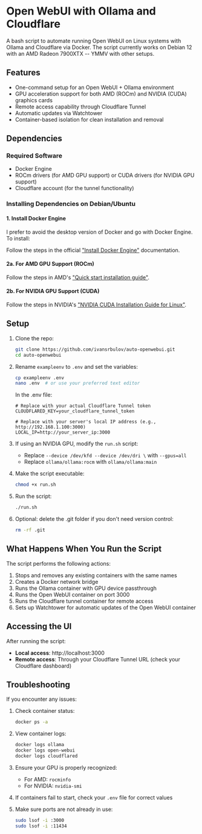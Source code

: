 # Open WebUI with Ollama and Cloudflare

A bash script to automate running Open WebUI on Linux systems with Ollama and Cloudflare via Docker. The script currently works on Debian 12 with an AMD Radeon 7900XTX -- YMMV with other setups.

## Features

- One-command setup for an Open WebUI + Ollama environment
- GPU acceleration support for both AMD (ROCm) and NVIDIA (CUDA) graphics cards
- Remote access capability through Cloudflare Tunnel
- Automatic updates via Watchtower
- Container-based isolation for clean installation and removal

## Dependencies

### Required Software
- Docker Engine
- ROCm drivers (for AMD GPU support) or CUDA drivers (for NVIDIA GPU support)
- Cloudflare account (for the tunnel functionality)

### Installing Dependencies on Debian/Ubuntu

#### 1. Install Docker Engine
I prefer to avoid the desktop version of Docker and go with Docker Engine. To install:

Follow the steps in the official ["Install Docker Engine"](https://docs.docker.com/engine/install/) documentation.

#### 2a. For AMD GPU Support (ROCm)
Follow the steps in AMD's ["Quick start installation guide"](https://rocm.docs.amd.com/projects/install-on-linux/en/latest/install/quick-start.html).

#### 2b. For NVIDIA GPU Support (CUDA)
Follow the steps in NVIDIA's ["NVIDIA CUDA Installation Guide for Linux"](https://docs.nvidia.com/cuda/cuda-installation-guide-linux/).

## Setup

1. Clone the repo:
   ```bash
   git clone https://github.com/ivansrbulov/auto-openwebui.git
   cd auto-openwebui
   ```

2. Rename `exampleenv` to `.env` and set the variables:
   ```bash
   cp exampleenv .env
   nano .env  # or use your preferred text editor
   ```
   
   In the .env file:
   ```
   # Replace with your actual Cloudflare Tunnel token
   CLOUDFLARED_KEY=your_cloudflare_tunnel_token
   
   # Replace with your server's local IP address (e.g., http://192.168.1.100:3000)
   LOCAL_IP=http://your_server_ip:3000
   ```

3. If using an NVIDIA GPU, modify the `run.sh` script:
   - Replace `--device /dev/kfd --device /dev/dri \` with `--gpus=all`
   - Replace `ollama/ollama:rocm` with `ollama/ollama:main`

4. Make the script executable:
   ```bash
   chmod +x run.sh
   ```

5. Run the script:
   ```bash
   ./run.sh
   ```

6. Optional: delete the .git folder if you don't need version control:
   ```bash
   rm -rf .git
   ```

## What Happens When You Run the Script

The script performs the following actions:
1. Stops and removes any existing containers with the same names
2. Creates a Docker network bridge
3. Runs the Ollama container with GPU device passthrough
4. Runs the Open WebUI container on port 3000
5. Runs the Cloudflare tunnel container for remote access
6. Sets up Watchtower for automatic updates of the Open WebUI container

## Accessing the UI

After running the script:
- **Local access**: http://localhost:3000
- **Remote access**: Through your Cloudflare Tunnel URL (check your Cloudflare dashboard)

## Troubleshooting

If you encounter any issues:

1. Check container status:
   ```bash
   docker ps -a
   ```

2. View container logs:
   ```bash
   docker logs ollama
   docker logs open-webui
   docker logs cloudflared
   ```

3. Ensure your GPU is properly recognized:
   - For AMD: `rocminfo`
   - For NVIDIA: `nvidia-smi`

4. If containers fail to start, check your `.env` file for correct values

5. Make sure ports are not already in use:
   ```bash
   sudo lsof -i :3000
   sudo lsof -i :11434
